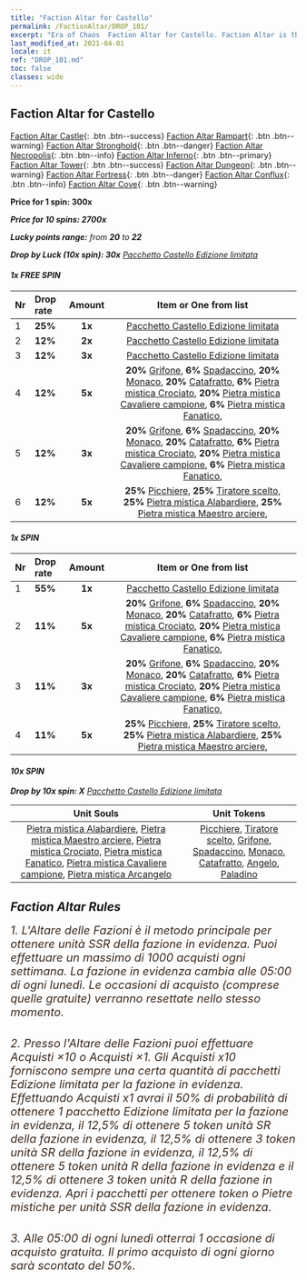 ```yaml
---
title: "Faction Altar for Castello"
permalink: /FactionAltar/DROP_101/
excerpt: "Era of Chaos  Faction Altar for Castello. Faction Altar is the primary method for obtaining SSR units from the popular faction. Limited to 1,000 purchases each week. The popular faction changes at 05:00 every Monday. Purchase attempts and free purchase attempts will also reset then."
last_modified_at: 2021-04-01
locale: it
ref: "DROP_101.md"
toc: false
classes: wide
---
```


##  Faction Altar for **Castello**

  [Faction Altar Castle](/it/FactionAltar/DROP_101/){: .btn .btn--success} [Faction Altar Rampart](/it/FactionAltar/DROP_102/){: .btn .btn--warning} [Faction Altar Stronghold](/it/FactionAltar/DROP_103/){: .btn .btn--danger} [Faction Altar Necropolis](/it/FactionAltar/DROP_104/){: .btn .btn--info} [Faction Altar Inferno](/it/FactionAltar/DROP_105/){: .btn .btn--primary} [Faction Altar Tower](/it/FactionAltar/DROP_106/){: .btn .btn--success} [Faction Altar Dungeon](/it/FactionAltar/DROP_107/){: .btn .btn--warning} [Faction Altar Fortress](/it/FactionAltar/DROP_108/){: .btn .btn--danger} [Faction Altar Conflux](/it/FactionAltar/DROP_109/){: .btn .btn--info} [Faction Altar Cove](/it/FactionAltar/DROP_112/){: .btn .btn--warning} 

  **Price for 1 spin: 300x** <i class="fas fa-gem"/>

  **Price for 10 spins: 2700x** <i class="fas fa-gem"/>

  **Lucky points range:** from **20** to **22**

  **Drop by Luck (10x spin): 30x** [Pacchetto Castello Edizione limitata](/it/Items/con_2100/)

####  1x FREE SPIN 

  |    Nr    |  Drop rate  |  Amount   |   Item or One from list  |
  |:---------|:------------|:---------:|:------------------------:|
  | 1 | **25%** | **1x** | [Pacchetto Castello Edizione limitata](/it/Items/con_2100/) |
  | 2 | **12%** | **2x** | [Pacchetto Castello Edizione limitata](/it/Items/con_2100/) |
  | 3 | **12%** | **3x** | [Pacchetto Castello Edizione limitata](/it/Items/con_2100/) |
  | 4 | **12%** | **5x** |  **20%** [Grifone](/it/Items/unt_192/),  **6%** [Spadaccino](/it/Items/unt_193/),  **20%** [Monaco](/it/Items/unt_194/),  **20%** [Catafratto](/it/Items/unt_195/),  **6%** [Pietra mistica Crociato](/it/Items/unt_285/),  **20%** [Pietra mistica Cavaliere campione](/it/Items/unt_287/),  **6%** [Pietra mistica Fanatico](/it/Items/unt_286/),  |
  | 5 | **12%** | **3x** |  **20%** [Grifone](/it/Items/unt_192/),  **6%** [Spadaccino](/it/Items/unt_193/),  **20%** [Monaco](/it/Items/unt_194/),  **20%** [Catafratto](/it/Items/unt_195/),  **6%** [Pietra mistica Crociato](/it/Items/unt_285/),  **20%** [Pietra mistica Cavaliere campione](/it/Items/unt_287/),  **6%** [Pietra mistica Fanatico](/it/Items/unt_286/),  |
  | 6 | **12%** | **5x** |  **25%** [Picchiere](/it/Items/unt_190/),  **25%** [Tiratore scelto](/it/Items/unt_191/),  **25%** [Pietra mistica Alabardiere](/it/Items/unt_282/),  **25%** [Pietra mistica Maestro arciere](/it/Items/unt_283/),  |


####  1x SPIN 

  |    Nr    |  Drop rate  |  Amount   |   Item or One from list  |
  |:---------|:------------|:---------:|:------------------------:|
  | 1 | **55%** | **1x** | [Pacchetto Castello Edizione limitata](/it/Items/con_2100/) |
  | 2 | **11%** | **5x** |  **20%** [Grifone](/it/Items/unt_192/),  **6%** [Spadaccino](/it/Items/unt_193/),  **20%** [Monaco](/it/Items/unt_194/),  **20%** [Catafratto](/it/Items/unt_195/),  **6%** [Pietra mistica Crociato](/it/Items/unt_285/),  **20%** [Pietra mistica Cavaliere campione](/it/Items/unt_287/),  **6%** [Pietra mistica Fanatico](/it/Items/unt_286/),  |
  | 3 | **11%** | **3x** |  **20%** [Grifone](/it/Items/unt_192/),  **6%** [Spadaccino](/it/Items/unt_193/),  **20%** [Monaco](/it/Items/unt_194/),  **20%** [Catafratto](/it/Items/unt_195/),  **6%** [Pietra mistica Crociato](/it/Items/unt_285/),  **20%** [Pietra mistica Cavaliere campione](/it/Items/unt_287/),  **6%** [Pietra mistica Fanatico](/it/Items/unt_286/),  |
  | 4 | **11%** | **5x** |  **25%** [Picchiere](/it/Items/unt_190/),  **25%** [Tiratore scelto](/it/Items/unt_191/),  **25%** [Pietra mistica Alabardiere](/it/Items/unt_282/),  **25%** [Pietra mistica Maestro arciere](/it/Items/unt_283/),  |


####  10x SPIN 

  **Drop by 10x spin: X** [Pacchetto Castello Edizione limitata](/it/Items/con_2100/)

  |    Unit Souls    |  Unit Tokens  |
  |:----------------:|:-------------:|
  | [Pietra mistica Alabardiere](/it/Items/unt_282/), [Pietra mistica Maestro arciere](/it/Items/unt_283/), [Pietra mistica Crociato](/it/Items/unt_285/), [Pietra mistica Fanatico](/it/Items/unt_286/), [Pietra mistica Cavaliere campione](/it/Items/unt_287/), [Pietra mistica Arcangelo](/it/Items/unt_288/) | [Picchiere](/it/Items/unt_190/), [Tiratore scelto](/it/Items/unt_191/), [Grifone](/it/Items/unt_192/), [Spadaccino](/it/Items/unt_193/), [Monaco](/it/Items/unt_194/), [Catafratto](/it/Items/unt_195/), [Angelo](/it/Items/unt_196/), [Paladino](/it/Items/unt_197/) |



## Faction Altar Rules

  <span style="color: #3c2a1e;font-size:20px">1. L'Altare delle Fazioni è il metodo principale per ottenere unità SSR della fazione in evidenza. Puoi effettuare un massimo di 1000 acquisti ogni settimana. La fazione in evidenza cambia alle 05:00 di ogni lunedì. Le occasioni di acquisto (comprese quelle gratuite) verranno resettate nello stesso momento.</span><br/>

<br/>  <span style="color: #3c2a1e;font-size:20px">2. Presso l'Altare delle Fazioni puoi effettuare Acquisti ×10 o Acquisti ×1. Gli Acquisti x10 forniscono sempre una certa quantità di pacchetti Edizione limitata per la fazione in evidenza. Effettuando Acquisti x1 avrai il 50% di probabilità di ottenere 1 pacchetto Edizione limitata per la fazione in evidenza, il 12,5% di ottenere 5 token unità SR della fazione in evidenza, il 12,5% di ottenere 3 token unità SR della fazione in evidenza, il 12,5% di ottenere 5 token unità R della fazione in evidenza e il 12,5% di ottenere 3 token unità R della fazione in evidenza. Apri i pacchetti per ottenere token o Pietre mistiche per unità SSR della fazione in evidenza.</span>

<br/>  <span style="color: #3c2a1e;font-size:20px">3. Alle 05:00 di ogni lunedì otterrai 1 occasione di acquisto gratuita. Il primo acquisto di ogni giorno sarà scontato del 50%.</span><br/>

<br/>